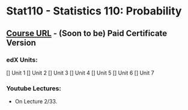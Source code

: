 # Stat110 - Statistics 110: Probability

## [Course URL](https://learning.edx.org/course/course-v1:HarvardX+STAT110x+2T2021/home) - (Soon to be) Paid Certificate Version

### edX Units:
[] Unit 1
[] Unit 2
[] Unit 3
[] Unit 4
[] Unit 5
[] Unit 6
[] Unit 7 

### Youtube Lectures:
* On Lecture 2/33.
